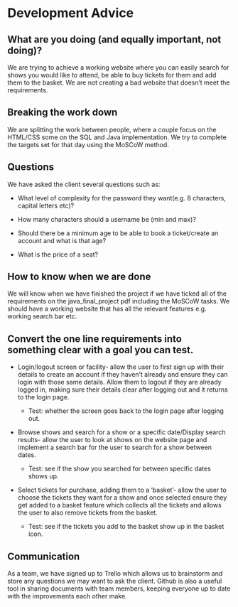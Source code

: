 # Development Advice

## What are you doing (and equally important, not doing)?

We are trying to achieve a working website where you can easily search for shows you would like to attend, be able to buy tickets for them and add them to the basket. We are not creating a bad website that doesn’t meet the requirements.

## Breaking the work down

We are splitting the work between people, where a couple focus on the HTML/CSS some on the SQL and Java implementation. We try to complete the targets set for that day using the MoSCoW method.

## Questions

We have asked the client several questions such as:

* What level of complexity for the password they want(e.g. 8 characters, capital letters etc)?

* How many characters should a username be (min and max)?

* Should there be a minimum age to be able to book a ticket/create an account and what is that age?

* What is the price of a seat?

## How to know when we are done

We will know when we have finished the project if we have ticked all of the requirements on the java_final_project pdf including the MoSCoW tasks. We should have a working website that has all the relevant features e.g. working search bar etc.

## Convert the one line requirements into something clear with a goal you can test.

* Login/logout screen or facility- allow the user to first sign up with their details to create an account if they haven’t already and ensure they can login with those same details. Allow them to logout if they are already logged in, making sure their details clear after logging out and it returns to the login page. 
  * Test: whether the screen goes back to the login page after logging out.

* Browse shows and search for a show or a specific date/Display search results- allow the user to look at shows on the website page and implement a search bar for the user to search for a show between dates. 
  * Test: see if the show you searched for between specific dates shows up.

* Select tickets for purchase, adding them to a ‘basket’- allow the user to choose the tickets they want for a show and once selected ensure they get added to a basket feature which collects all the tickets and allows the user to also remove tickets from the basket. 
  * Test: see if the tickets you add to the basket show up in the basket icon.

## Communication

As a team, we have signed up to Trello which allows us to brainstorm and store any questions we may want to ask the client. Github is also a useful tool in sharing documents with team members, keeping everyone up to date with the improvements each other make.
